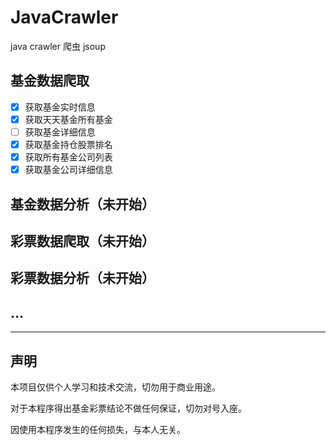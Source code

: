 # JavaCrawler
java crawler 爬虫 jsoup 

## 基金数据爬取
 - [X] 获取基金实时信息
 - [X] 获取天天基金所有基金
 - [ ] 获取基金详细信息
 - [X] 获取基金持仓股票排名
 - [X] 获取所有基金公司列表
 - [X] 获取基金公司详细信息

## 基金数据分析（未开始） 

## 彩票数据爬取（未开始）

## 彩票数据分析（未开始）

## ...

---

## 声明

本项目仅供个人学习和技术交流，切勿用于商业用途。

对于本程序得出基金彩票结论不做任何保证，切勿对号入座。

因使用本程序发生的任何损失，与本人无关。
